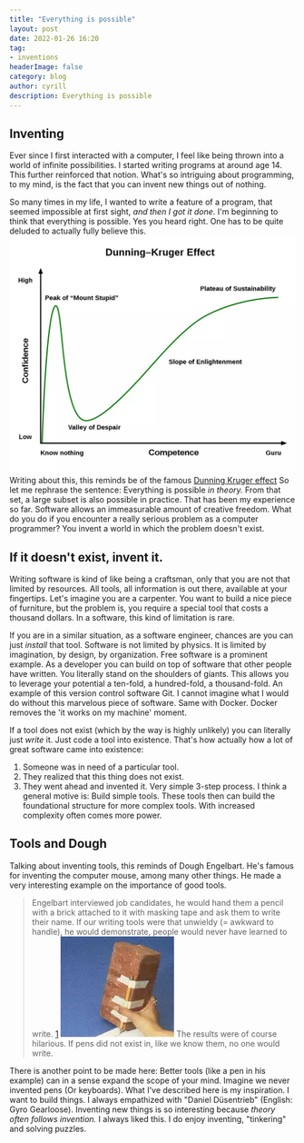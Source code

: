 ```yaml
---
title: "Everything is possible"
layout: post
date: 2022-01-26 16:20
tag: 
- inventions
headerImage: false
category: blog
author: cyrill
description: Everything is possible
---
```


## Inventing
Ever since I first interacted with a computer, I feel like being thrown into a world of infinite possibilities. I started writing programs at around age 14. This further reinforced that notion. What's so intriguing about programming, to my mind, is the fact that you can invent new things out of nothing.   

So many times in my life, I wanted to write a feature of a program, that seemed impossible at first sight, _and then I got it done_. 
I'm beginning to think that everything is possible. Yes you heard right.
One has to be quite deluded to actually fully believe this. 
![Dunning Kruger](../assets/images/dunning_kruger_effect.webp)
Writing about this, this reminds be of the famous [Dunning Kruger effect](https://en.wikipedia.org/wiki/Dunning%E2%80%93Kruger_effect) 
So let me rephrase the sentence: Everything is possible _in theory._ From that set, a large subset is also possible in practice. That has been my experience so far. Software allows an immeasurable amount of creative freedom. What do you do if you encounter a really serious problem as a computer programmer? You invent a world in which the problem doesn't exist.

## If it doesn't exist, invent it.
Writing software is kind of like being a craftsman, only that you are not that limited by resources. All tools, all information is out there, available at your fingertips. 
Let's imagine you are a carpenter. You want to build a nice piece of furniture, but the problem is, you require a special tool that costs a thousand dollars. In a software, this kind of limitation is rare. 


If you are in a similar situation, as a software engineer, chances are you can just _install_ that tool. Software is not limited by physics. It is limited by imagination, by design, by organization. Free software is a prominent example. As a developer you can build on top of software that other people have written. You literally stand on the shoulders of giants. This allows you to leverage your potential a ten-fold, a hundred-fold, a thousand-fold. An example of this version control software Git. I cannot imagine what I would do without this marvelous piece of software. Same with Docker. Docker removes the 'it works on my machine' moment. 

If a tool does not exist (which by the way is highly unlikely) you can literally just _write_ it. Just code a tool into existence. That's how actually how a lot of great software came into existence: 
1. Someone was in need of a particular tool.
2. They realized that this thing does not exist.
3. They went ahead and invented it.
Very simple 3-step process. I think a general motive is: Build simple tools. These tools then can build the foundational structure for more complex tools. With increased complexity often comes more power.

## Tools and Dough
Talking about inventing tools, this reminds of Dough Engelbart. He's famous for inventing the computer mouse, among many other things. He made a very interesting example on the importance of good tools.
> Engelbart interviewed job candidates, he would hand them a pencil with a brick attached to it with masking tape and ask them to write their name.
If our writing tools were that unwieldy (= awkward to handle), he would demonstrate, people would never have learned to write. [1](https://www.washingtonpost.com/business/douglas-engelbart-computer-visionary-and-inventor-of-the-mouse-dies-at-88/2013/07/03/1439b508-0264-11e2-9b24-ff730c7f6312_story.html)
![Brick](../assets/images/brick-pencil.jpg.webp)
The results were of course hilarious. If pens did not exist in, like we know them, no one would write.


There is another point to be made here: Better tools (like a pen in his example) can in a sense expand the scope of your mind. Imagine we never invented pens (Or keyboards).
What I've described here is my inspiration. I want to build things. I always empathized with "Daniel Düsentrieb" (English: Gyro Gearloose). Inventing new things is so interesting because _theory often follows invention._ I always liked this. I do enjoy inventing, "tinkering" and solving puzzles. 
